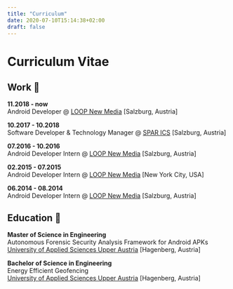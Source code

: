 ```yaml
---
title: "Curriculum"
date: 2020-07-10T15:14:38+02:00
draft: false
---
```

# Curriculum Vitae

## Work :hammer:
**11.2018 - now**  
Android Developer @ [LOOP New Media](http://www.agentur-loop.com/) [Salzburg, Austria]

**10.2017 - 10.2018**  
Software Developer & Technology Manager @ [SPAR ICS](https://www.spar-ics.com/) [Salzburg, Austria]

**07.2016 - 10.2016**  
Android Developer Intern @ [LOOP New Media](http://www.agentur-loop.com/) [Salzburg, Austria]

**02.2015 - 07.2015**  
Android Developer Intern @ [LOOP New Media](http://www.agentur-loop.com/) [New York City, USA]

**06.2014 - 08.2014**  
Android Developer Intern @ [LOOP New Media](http://www.agentur-loop.com/) [Salzburg, Austria]


## Education :school:
**Master of Science in Engineering**  
Autonomous Forensic Security Analysis Framework for Android APKs  
[University of Applied Sciences Upper Austria](https://www.fh-ooe.at/en/) [Hagenberg, Austria]


**Bachelor of Science in Engineering**  
Energy Efficient Geofencing  
[University of Applied Sciences Upper Austria](https://www.fh-ooe.at/en/) [Hagenberg, Austria]

